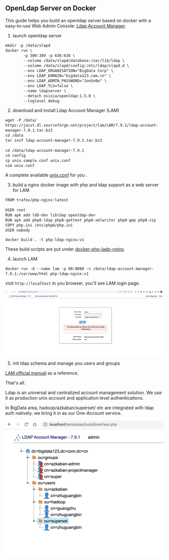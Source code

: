 ## OpenLdap Server on Docker

This guide helps you build an openldap server based on docker with a easy-to-use Web Admin Console: [Ldap Account Manager](https://www.ldap-account-manager.org/).

1. launch openldap server

```
mkdir -p /data/slapd
docker run \
        -p 389:389 -p 636:636 \
        --volume /data/slapd/database:/var/lib/ldap \
        --volume /data/slapd/config:/etc/ldap/slapd.d \
        --env LDAP_ORGANISATION="BigData Corp" \
        --env LDAP_DOMAIN="bigdata123.com.cn" \
        --env LDAP_ADMIN_PASSWORD="JonSn0w" \
        --env LDAP_TLS=false \
        --name ldapserver \
        --detach osixia/openldap:1.5.0 \
        --loglevel debug
```

2. download and install Ldap Account Manager (LAM)

```
wget -P /data/ https://jaist.dl.sourceforge.net/project/lam/LAM/7.9.1/ldap-account-manager-7.9.1.tar.bz2
cd /data
tar zxvf ldap-account-manager-7.9.1.tar.bz2

cd /data/ldap-account-manager-7.9.1
cd config
cp unix.sample.conf unix.conf
vim unix.conf
```

A complete available [unix.conf](conf/unix.conf) for you .

3. build a nginx docker image with php and ldap support as a web server for LAM

```
FROM trafex/php-nginx:latest

USER root
RUN apk add ldb-dev libldap openldap-dev 
RUN apk add php8-ldap php8-gettext php8-xmlwriter php8-gmp php8-zip
COPY php.ini /etc/php8/php.ini
USER nobody
```

```
docker build . -t php-ldap-nginx:v1
```

These build scripts are put under [docker-php-ladp-nginx](docker-php-ldap-nginx/).

4. launch LAM

```
docker run -d --name lam -p 80:8080 -v /data/ldap-account-manager-7.9.1:/var/www/html php-ldap-nginx:v1
```

visit `http://localhost` in you browser, you'll see LAM login page.

![LAM login](lam.jpg)

5. init ldap schema and manage you users and groups

[LAM official manual](https://www.ldap-account-manager.org/static/doc/manual-onePage/index.html) as a reference.

That's all. 

Ldap is an universal and centralized account management solution. We use it as production unix account and application level authentications. 

In BigData area, hadoop/azkaban/superset/ etc are integrated with ldap auth natively. we bring it in as our One-Account service. 

![My LDAP](lam-treeview.jpg)